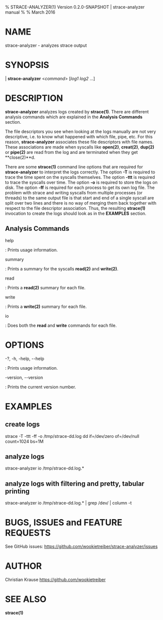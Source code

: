 % STRACE-ANALYZER(1) Version 0.2.0-SNAPSHOT | strace-analyzer manual
%
% March 2016

# NAME

strace-analyzer - analyzes strace output

# SYNOPSIS

| **strace-analyzer** \<*command*> \[*log1* *log2* ...]

# DESCRIPTION

**strace-analyzer** analyzes logs created by **strace(1)**. There are different analysis commands
which are explained in the **Analysis Commands** section.

The file descriptors you see when looking at the logs manually are not very descriptive, i.e. to
know what happened with which file, pipe, etc. For this reason, **strace-analyzer** associates these
file descriptors with file names. These associations are made when syscalls like **open(2)**,
**creat(2)**, **dup(2)** or **pipe(2)** are read from the log and are terminated when they get
**close(2)**d.

There are some **strace(1)** command line options that are required for **strace-analyzer** to
interpret the logs correctly. The option **-T** is required to trace the time spent on the syscalls
themselves. The option **-ttt** is required to trace the syscalls over time. The option **-o** is
required to store the logs on disk. The option **-ff** is required for each process to get its own
log file. The problem with strace and writing syscalls from multiple processes (or threads) to the
same output file is that start and end of a single syscall are split over two lines and there is no
way of merging them back together with respect to the file descriptor association. Thus, the
resulting **strace(1)** invocation to create the logs should look as in the **EXAMPLES** section.

## Analysis Commands

help

:   Prints usage information.

summary

:   Prints a summary for the syscalls **read(2)** and **write(2)**.

read

:   Prints a **read(2)** summary for each file.

write

:   Prints a **write(2)** summary for each file.

io

:   Does both the **read** and **write** commands for each file.

# OPTIONS

-?, -h, -help, --help

:   Prints usage information.

-version, --version

:   Prints the current version number.

# EXAMPLES

## create logs

strace -T -ttt -ff -o /tmp/strace-dd.log dd if=/dev/zero of=/dev/null count=1024 bs=1M

## analyze logs

strace-analyzer io /tmp/strace-dd.log.*

## analyze logs with filtering and pretty, tabular printing

strace-analyzer io /tmp/strace-dd.log.* | grep /dev/ | column -t

# BUGS, ISSUES and FEATURE REQUESTS

See GitHub issues: <https://github.com/wookietreiber/strace-analyzer/issues>

# AUTHOR

Christian Krause <https://github.com/wookietreiber>

# SEE ALSO

**strace(1)**
